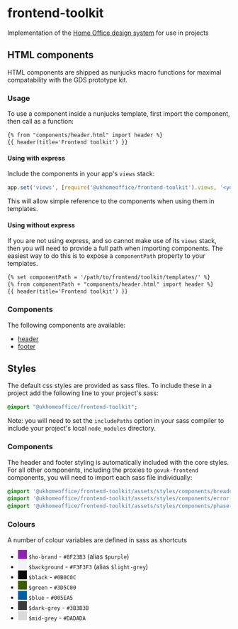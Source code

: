 # frontend-toolkit

Implementation of the [Home Office design system](https://github.com/UKHomeOffice/design-system) for use in projects

## HTML components

HTML components are shipped as nunjucks macro functions for maximal compatability with the GDS prototype kit.

### Usage

To use a component inside a nunjucks template, first import the component, then call as a function:

```
{% from "components/header.html" import header %}
{{ header(title='Frontend toolkit') }}
```

#### Using with express

Include the components in your app's `views` stack:

```js
app.set('views', [require('@ukhomeoffice/frontend-toolkit').views, '<your app views directory>']);
```

This will allow simple reference to the components when using them in templates.

#### Using without express

If you are not using express, and so cannot make use of its `views` stack, then you will need to provide a full path
when importing components. The easiest way to do this is to expose a `componentPath` property to your templates.

```
{% set componentPath = '/path/to/frontend/toolkit/templates/' %}
{% from componentPath + "components/header.html" import header %}
{{ header(title='Frontend toolkit') }}
```

### Components

The following components are available:

* [header](./docs/components/header.md)
* [footer](./docs/components/footer.md)

## Styles

The default css styles are provided as sass files. To include these in a project add the following line to your
project's sass:

```sass
@import "@ukhomeoffice/frontend-toolkit";
```

Note: you will need to set the `includePaths` option in your sass compiler to include your project's local
`node_modules` directory.

### Components

The header and footer styling is automatically included with the core styles. For all other components, including the
proxies to `govuk-frontend` components, you will need to import each sass file individually:

```sass
@import '@ukhomeoffice/frontend-toolkit/assets/styles/components/breadcrumbs';
@import '@ukhomeoffice/frontend-toolkit/assets/styles/components/error-summary';
@import '@ukhomeoffice/frontend-toolkit/assets/styles/components/phase-banner';
```

### Colours

A number of colour variables are defined in sass as shortcuts

* <img src="./docs/images/colours/ho-brand.svg" width="20" height="20" /> `$ho-brand` - `#8F23B3` (alias `$purple`)
* <img src="./docs/images/colours/background.svg" width="20" height="20" /> `$background` - `#F3F3F3` (alias `$light-grey`)
* <img src="./docs/images/colours/black.svg" width="20" height="20" /> `$black` - `#0B0C0C`
* <img src="./docs/images/colours/green.svg" width="20" height="20" /> `$green` - `#3D5C00`
* <img src="./docs/images/colours/blue.svg" width="20" height="20" /> `$blue` - `#005EA5`
* <img src="./docs/images/colours/dark-grey.svg" width="20" height="20" /> `$dark-grey` - `#3B3B3B`
* <img src="./docs/images/colours/mid-grey.svg" width="20" height="20" /> `$mid-grey` - `#DADADA`
